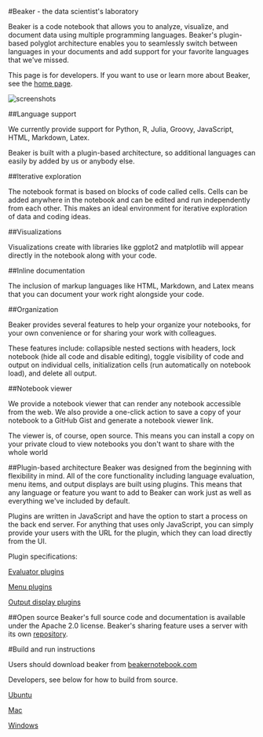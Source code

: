 <!--
    Copyright 2014 TWO SIGMA OPEN SOURCE, LLC

    Licensed under the Apache License, Version 2.0 (the "License");
    you may not use this file except in compliance with the License.
    You may obtain a copy of the License at

           http://www.apache.org/licenses/LICENSE-2.0

    Unless required by applicable law or agreed to in writing, software
    distributed under the License is distributed on an "AS IS" BASIS,
    WITHOUT WARRANTIES OR CONDITIONS OF ANY KIND, either express or implied.
    See the License for the specific language governing permissions and
    limitations under the License.
-->
 


#Beaker - the data scientist's laboratory

Beaker is a code notebook that allows you to analyze, visualize, and document data using multiple programming languages. Beaker's plugin-based polyglot architecture enables you to seamlessly switch between languages in your documents and add support for your favorite languages that we've missed.

This page is for developers.  If you want to use or learn more about Beaker, see the [home page](http://beakernotebook.com).

![screenshots](http://twosigma.github.io/beaker-notebook/images/bk1.png)

##Language support

We currently provide support for Python, R, Julia, Groovy, JavaScript, HTML, Markdown, Latex.

Beaker is built with a plugin-based architecture, so additional languages can easily by added by us or anybody else.

##Iterative exploration

The notebook format is based on blocks of code called cells. Cells can be added anywhere in the notebook and can be edited and run independently from each other. This makes an ideal environment for iterative exploration of data and coding ideas.

##Visualizations

Visualizations create with libraries like ggplot2 and matplotlib will appear directly in the notebook along with your code.

##Inline documentation

The inclusion of markup languages like HTML, Markdown, and Latex means that you can document your work right alongside your code.

##Organization

Beaker provides several features to help your organize your notebooks, for your own convenience or for sharing your work with colleagues.

These features include: collapsible nested sections with headers, lock notebook (hide all code and disable editing), toggle visibility of code and output on individual cells, initialization cells (run automatically on notebook load), and delete all output.

##Notebook viewer

We provide a notebook viewer that can render any notebook accessible from the web. We also provide a one-click action to save a copy of your notebook to a GitHub Gist and generate a notebook viewer link.

The viewer is, of course, open source. This means you can install a copy on your private cloud to view notebooks you don't want to share with the whole world

##Plugin-based architecture
Beaker was designed from the beginning with flexibility in mind. All of the core functionality including language evaluation, menu items, and output displays are built using plugins. This means that any language or feature you want to add to Beaker can work just as well as everything we've included by default.

Plugins are written in JavaScript and have the option to start a process on the back end server. For anything that uses only JavaScript, you can simply provide your users with the URL for the plugin, which they can load directly from the UI.

Plugin specifications:

[Evaluator plugins](https://github.com/twosigma/beaker-notebook/wiki/Eval-plugin-spec)

[Menu plugins](https://github.com/twosigma/beaker-notebook/wiki/Menu-plugin-spec)

[Output display plugins](https://github.com/twosigma/beaker-notebook/wiki/OutputDisplay-spec)

##Open source
Beaker's full source code and documentation is available under the Apache 2.0 license.  Beaker's sharing feature uses a server with its own [repository](https://github.com/twosigma/beaker-sharing-server).

 
#Build and run instructions

Users should download beaker from [beakernotebook.com](http://beakernotebook.com)

Developers, see below for how to build from source.

[Ubuntu](https://github.com/twosigma/beaker-notebook/wiki/Ubuntu-build-and-run)

[Mac](https://github.com/twosigma/beaker-notebook/wiki/Mac-build-and-run)

[Windows](https://github.com/twosigma/beaker-notebook/wiki/Windows-build-and-run)
